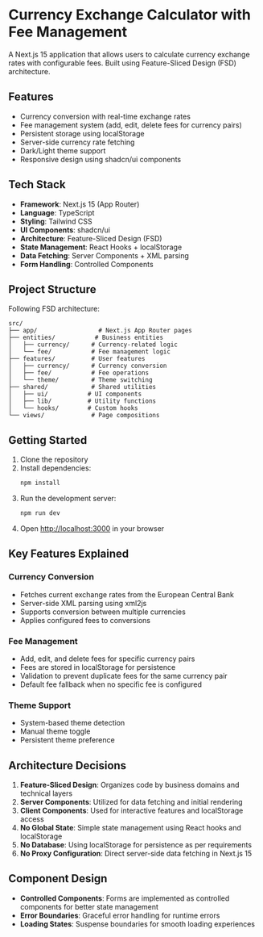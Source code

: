 # Currency Exchange Calculator with Fee Management

A Next.js 15 application that allows users to calculate currency exchange rates with configurable fees. Built using Feature-Sliced Design (FSD) architecture.

## Features

- Currency conversion with real-time exchange rates
- Fee management system (add, edit, delete fees for currency pairs)
- Persistent storage using localStorage
- Server-side currency rate fetching
- Dark/Light theme support
- Responsive design using shadcn/ui components

## Tech Stack

- **Framework**: Next.js 15 (App Router)
- **Language**: TypeScript
- **Styling**: Tailwind CSS
- **UI Components**: shadcn/ui
- **Architecture**: Feature-Sliced Design (FSD)
- **State Management**: React Hooks + localStorage
- **Data Fetching**: Server Components + XML parsing
- **Form Handling**: Controlled Components

## Project Structure

Following FSD architecture:

```
src/
├── app/                 # Next.js App Router pages
├── entities/           # Business entities
│   ├── currency/      # Currency-related logic
│   └── fee/           # Fee management logic
├── features/          # User features
│   ├── currency/      # Currency conversion
│   ├── fee/           # Fee operations
│   └── theme/         # Theme switching
├── shared/            # Shared utilities
│   ├── ui/           # UI components
│   ├── lib/          # Utility functions
│   └── hooks/        # Custom hooks
└── views/             # Page compositions
```

## Getting Started

1. Clone the repository
2. Install dependencies:
   ```bash
   npm install
   ```
3. Run the development server:
   ```bash
   npm run dev
   ```
4. Open [http://localhost:3000](http://localhost:3000) in your browser

## Key Features Explained

### Currency Conversion

- Fetches current exchange rates from the European Central Bank
- Server-side XML parsing using xml2js
- Supports conversion between multiple currencies
- Applies configured fees to conversions

### Fee Management

- Add, edit, and delete fees for specific currency pairs
- Fees are stored in localStorage for persistence
- Validation to prevent duplicate fees for the same currency pair
- Default fee fallback when no specific fee is configured

### Theme Support

- System-based theme detection
- Manual theme toggle
- Persistent theme preference

## Architecture Decisions

1. **Feature-Sliced Design**: Organizes code by business domains and technical layers
2. **Server Components**: Utilized for data fetching and initial rendering
3. **Client Components**: Used for interactive features and localStorage access
4. **No Global State**: Simple state management using React hooks and localStorage
5. **No Database**: Using localStorage for persistence as per requirements
6. **No Proxy Configuration**: Direct server-side data fetching in Next.js 15

## Component Design

- **Controlled Components**: Forms are implemented as controlled components for better state management
- **Error Boundaries**: Graceful error handling for runtime errors
- **Loading States**: Suspense boundaries for smooth loading experiences


